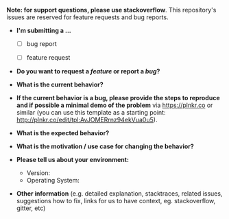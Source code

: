 **Note: for support questions, please use stackoverflow**. This repository's issues are reserved for feature requests and bug reports.

* **I'm submitting a ...**
  - [ ] bug report
  - [ ] feature request


* **Do you want to request a *feature* or report a *bug*?**



* **What is the current behavior?**



* **If the current behavior is a bug, please provide the steps to reproduce and if possible a minimal demo of the problem** via
https://plnkr.co or similar (you can use this template as a starting point: http://plnkr.co/edit/tpl:AvJOMERrnz94ekVua0u5).



* **What is the expected behavior?**



* **What is the motivation / use case for changing the behavior?**



* **Please tell us about your environment:**
  
  - Version: 
  - Operating System: 


* **Other information** (e.g. detailed explanation, stacktraces, related issues, suggestions how to fix, links for us to have context, eg. stackoverflow, gitter, etc)


